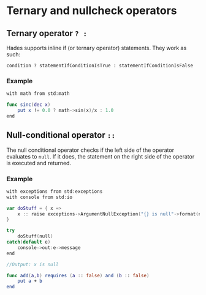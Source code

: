 # Ternary and nullcheck operators

## Ternary operator `? :`

Hades supports inline if \(or ternary operator\) statements. They work as such:

```text
condition ? statementIfConditionIsTrue : statementIfConditionIsFalse
```

### Example

```swift
with math from std:math

func sinc(dec x)
    put x != 0.0 ? math->sin(x)/x : 1.0
end
```

## Null-conditional operator `::`

The null conditional operator checks if the left side of the operator evaluates to `null`. If it does, the statement on the right side of the operator is executed and returned.

### Example

```swift
with exceptions from std:exceptions
with console from std:io

var doStuff = { x =>
    x :: raise exceptions->ArgumentNullException("{} is null"->format(nameof(x)))
}

try
    doStuff(null)
catch(default e)
    console->out:e->message
end

//Output: x is null

func add(a,b) requires (a :: false) and (b :: false)
    put a + b
end
```


